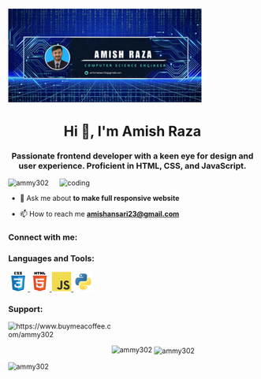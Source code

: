 ![logo](https://github.com/Ammy302/Ammy302/blob/main/Screenshot%20from%202023-12-10%2017-28-59.png)

<h1 align="center">Hi 👋, I'm Amish Raza</h1>
<h3 align="center">Passionate frontend developer with a keen eye for design and user experience. Proficient in HTML, CSS, and JavaScript.</h3>

<img align="right" alt="coding" width="400" src="https://camo.githubusercontent.com/cae12fddd9d6982901d82580bdf321d81fb299141098ca1c2d4891870827bf17/68747470733a2f2f6d69726f2e6d656469756d2e636f6d2f6d61782f313336302f302a37513379765349765f7430696f4a2d5a2e676966">

<p align="left"> <img src="https://komarev.com/ghpvc/?username=ammy302&label=Profile%20views&color=0e75b6&style=flat" alt="ammy302" /> </p>

- 💬 Ask me about **to make full responsive website**

- 📫 How to reach me **amishansari23@gmail.com**

<h3 align="left">Connect with me:</h3>
<p align="left">
</p>

<h3 align="left">Languages and Tools:</h3>
<p align="left"> <a href="https://www.w3schools.com/css/" target="_blank" rel="noreferrer"> <img src="https://raw.githubusercontent.com/devicons/devicon/master/icons/css3/css3-original-wordmark.svg" alt="css3" width="40" height="40"/> </a> <a href="https://www.w3.org/html/" target="_blank" rel="noreferrer"> <img src="https://raw.githubusercontent.com/devicons/devicon/master/icons/html5/html5-original-wordmark.svg" alt="html5" width="40" height="40"/> </a> <a href="https://developer.mozilla.org/en-US/docs/Web/JavaScript" target="_blank" rel="noreferrer"> <img src="https://raw.githubusercontent.com/devicons/devicon/master/icons/javascript/javascript-original.svg" alt="javascript" width="40" height="40"/> </a> <a href="https://www.python.org" target="_blank" rel="noreferrer"> <img src="https://raw.githubusercontent.com/devicons/devicon/master/icons/python/python-original.svg" alt="python" width="40" height="40"/> </a> </p>

<h3 align="left">Support:</h3>
<p><a href="https://www.buymeacoffee.com/https://www.buymeacoffee.com/ammy302"> <img align="left" src="https://cdn.buymeacoffee.com/buttons/v2/default-yellow.png" height="50" width="210" alt="https://www.buymeacoffee.com/ammy302" /></a></p><br><br>

<p><img align="left" src="https://github-readme-stats.vercel.app/api/top-langs?username=ammy302&show_icons=true&locale=en&layout=compact" alt="ammy302" /></p>

<p>&nbsp;<img align="center" src="https://github-readme-stats.vercel.app/api?username=ammy302&show_icons=true&locale=en" alt="ammy302" /></p>

<p><img align="center" src="https://github-readme-streak-stats.herokuapp.com/?user=ammy302&" alt="ammy302" /></p>
